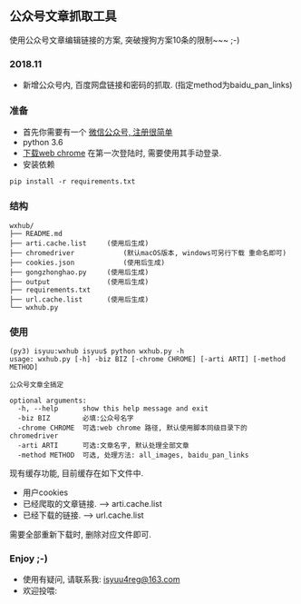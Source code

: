 ## 公众号文章抓取工具
使用公众号文章编辑链接的方案, 突破搜狗方案10条的限制~~~ ;-)

### 2018.11
- 新增公众号内, 百度网盘链接和密码的抓取. (指定method为baidu_pan_links)


### 准备
- 首先你需要有一个 [微信公众号, 注册很简单](https://mp.weixin.qq.com)
- python 3.6
- [下载web chrome](http://chromedriver.chromium.org/home) 在第一次登陆时, 需要使用其手动登录. 
- 安装依赖

```
pip install -r requirements.txt
``` 

### 结构
```
wxhub/
├── README.md
├── arti.cache.list		(使用后生成)	
├── chromedriver			(默认macOS版本, windows可另行下载 重命名即可)
├── cookies.json			(使用后生成)
├── gongzhonghao.py		(使用后生成)
├── output				(使用后生成)
├── requirements.txt	
├── url.cache.list		(使用后生成)
└── wxhub.py

```

### 使用
```
(py3) isyuu:wxhub isyuu$ python wxhub.py -h
usage: wxhub.py [-h] -biz BIZ [-chrome CHROME] [-arti ARTI] [-method METHOD]

公众号文章全搞定

optional arguments:
  -h, --help      show this help message and exit
  -biz BIZ        必填:公众号名字
  -chrome CHROME  可选:web chrome 路径, 默认使用脚本同级目录下的chromedriver
  -arti ARTI      可选:文章名字, 默认处理全部文章
  -method METHOD  可选, 处理方法: all_images, baidu_pan_links

```

现有缓存功能, 目前缓存在如下文件中.

- 用户cookies
- 已经爬取的文章链接.  --> arti.cache.list
- 已经下载的链接. 		--> url.cache.list

需要全部重新下载时, 删除对应文件即可.


### Enjoy ;-)
- 使用有疑问, 请联系我: <isyuu4reg@163.com>
- 欢迎投喂: 


